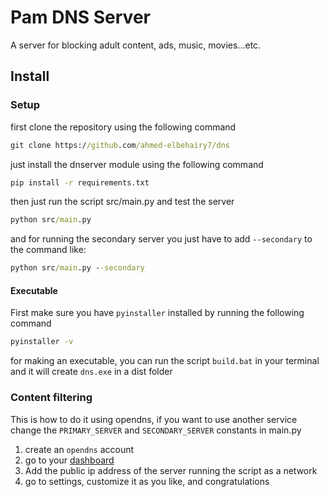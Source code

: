 # Pam DNS Server

A server for blocking adult content, ads, music, movies...etc.

## Install

### Setup

first clone the repository using the following command

```cmd
git clone https://github.com/ahmed-elbehairy7/dns
```

just install the dnserver module using the following command

```cmd
pip install -r requirements.txt
```

then just run the script src/main.py and test the server

```cmd
python src/main.py
```

and for running the secondary server you just have to add `--secondary` to the command like:

```cmd
python src/main.py --secondary
```

#### Executable

First make sure you have `pyinstaller` installed by running the following command

```cmd
pyinstaller -v
```

for making an executable, you can run the script `build.bat` in your terminal and it will create `dns.exe` in a dist folder

### Content filtering

This is how to do it using opendns, if you want to use another service change the `PRIMARY_SERVER` and `SECONDARY_SERVER` constants in main.py

1. create an `opendns` account
1. go to your [dashboard](https://opendns.com/dashboard)
1. Add the public ip address of the server running the script as a network
1. go to settings, customize it as you like, and congratulations
